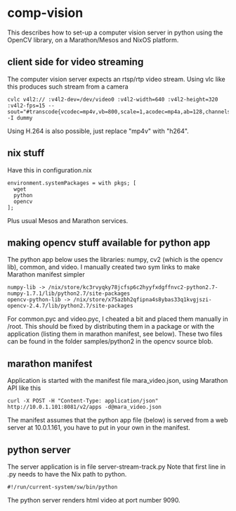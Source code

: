 comp-vision
===========
This describes how to set-up a computer vision server in python using the OpenCV library, on a Marathon/Mesos and NixOS platform.

## client side for video streaming
The computer vision server expects an rtsp/rtp video stream. Using vlc like this produces such stream from a camera

    cvlc v4l2:// :v4l2-dev=/dev/video0 :v4l2-width=640 :v4l2-height=320 :v4l2-fps=15 --sout="#transcode{vcodec=mp4v,vb=800,scale=1,acodec=mp4a,ab=128,channels=2,samplerate=44100}:rtp{sdp=rtsp://:8080/test.sdp}" -I dummy
    
Using H.264 is also possible, just replace "mp4v" with "h264".

## nix stuff
Have this in configuration.nix

    environment.systemPackages = with pkgs; [
      wget
      python
      opencv
    ];

Plus usual Mesos and Marathon services.

## making opencv stuff available for python app
The python app below uses the libraries: numpy, cv2 (which is the opencv lib), common, and video. I manually created two sym links to make Marathon manifest simpler

    numpy-lib -> /nix/store/kc3rvyqky78jcfsp6c2hyyfxdgffnvc2-python2.7-numpy-1.7.1/lib/python2.7/site-packages
    opencv-python-lib -> /nix/store/x75azbh2qfipna4s8ybas33q1kvgjszi-opencv-2.4.7/lib/python2.7/site-packages

For common.pyc and video.pyc, I cheated a bit and placed them manually in /root. This should be fixed by distributing them in a package or with the application (listing them in marathon manifest, see below). These two files can be found in the folder samples/python2 in the opencv source blob.

## marathon manifest
Application is started with the manifest file mara_video.json, using Marathon API like this

    curl -X POST -H "Content-Type: application/json" http://10.0.1.101:8081/v2/apps -d@mara_video.json

The manifest assumes that the python app file (below) is served from a web server at 10.0.1.161, you have to put in your own in the manifest.

## python server 
The server application is in file server-stream-track.py
Note that first line in .py needs to have the Nix path to python.

    #!/run/current-system/sw/bin/python

The python server renders html video at port number 9090.  
